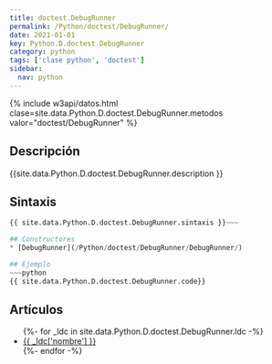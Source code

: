 ```yaml
---
title: doctest.DebugRunner
permalink: /Python/doctest/DebugRunner/
date: 2021-01-01
key: Python.D.doctest.DebugRunner
category: python
tags: ['clase python', 'doctest']
sidebar: 
  nav: python
---
```


{% include w3api/datos.html clase=site.data.Python.D.doctest.DebugRunner.metodos valor="doctest/DebugRunner" %}

## Descripción
{{site.data.Python.D.doctest.DebugRunner.description }}

## Sintaxis
~~~python
{{ site.data.Python.D.doctest.DebugRunner.sintaxis }}~~~

## Constructores
* [DebugRunner](/Python/doctest/DebugRunner/DebugRunner/)

## Ejemplo
~~~python
{{ site.data.Python.D.doctest.DebugRunner.code}}
~~~

## Artículos
<ul>
{%- for _ldc in site.data.Python.D.doctest.DebugRunner.ldc -%}
   <li>
       <a href="{{_ldc['url'] }}">{{ _ldc['nombre'] }}</a>
   </li>
{%- endfor -%}
</ul>
